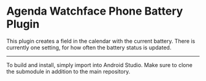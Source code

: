 # Agenda Watchface Phone Battery Plugin
This plugin creates a field in the calendar with the current battery. There is currently one setting, for how often the battery status is updated.
___
To build and install, simply import into Android Studio. Make sure to clone the submodule in addition to the main repository.
